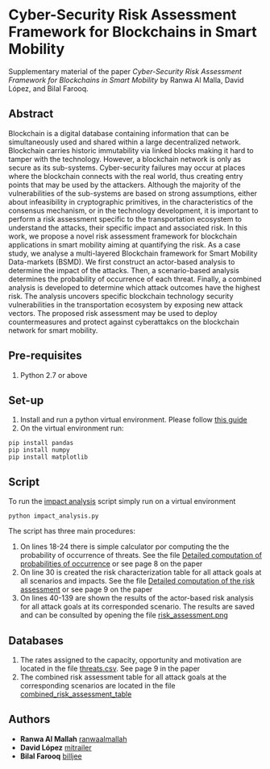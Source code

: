 # Cyber-Security Risk Assessment Framework for Blockchains in Smart Mobility
Supplementary material of the paper _Cyber-Security Risk Assessment Framework for Blockchains in Smart Mobility_ by 
Ranwa Al Malla, David López, and Bilal Farooq. 

## Abstract
Blockchain is a digital database containing information that can be simultaneously used and shared within a large decentralized network. Blockchain carries historic immutability via linked blocks making it hard to tamper with the technology. However, a blockchain network is only as secure as its sub-systems. Cyber-security failures may occur at places where the blockchain connects with the real world, thus creating entry points that may be used by the attackers. Although the majority of the vulnerabilities of the sub-systems are based on strong assumptions, either about infeasibility in cryptographic primitives, in the characteristics of the consensus mechanism, or in the technology development, it is important to perform a risk assessment specific to the transportation ecosystem to understand the attacks, their specific impact and associated risk. In this work, we propose a novel risk assessment framework for blockchain applications in smart mobility aiming at quantifying the risk. As a case study, we analyse a multi-layered Blockchain framework for Smart Mobility Data-markets (BSMD). We first construct an actor-based analysis to determine the impact of the attacks. Then, a scenario-based analysis determines the probability of occurrence of each threat. Finally, a combined analysis is developed to determine which attack outcomes have the highest risk. The analysis uncovers specific blockchain technology security vulnerabilities in the transportation ecosystem by exposing new attack vectors. The proposed risk assessment may be used to deploy countermeasures and protect against  cyberattakcs on the blockchain network for smart mobility. 

## Pre-requisites
1. Python 2.7 or above 

## Set-up
1. Install and run a python virtual environment. Please follow [this guide](https://docs.python-guide.org/dev/virtualenvs/#lower-level-virtualenv)
2. On the virtual environment run:
```console
pip install pandas
pip install numpy
pip install matplotlib 
```

## Script
To run the [impact analysis](impact_analysis.py) script simply run on a virtual environment
```console
python impact_analysis.py
```
The script has three main procedures:
1. On lines 18-24 there is simple calculator por computing the the probability of occurrence of threats. See 
the file [Detailed computation of probabilities of occurrence](supporting_files/Detailed_computation_of_probabilities_of_occurrence__sup__mat__.pdf)
or see page 8 on the paper
2. On line 30 is created the risk characterization table for all attack goals at all scenarios and impacts. See 
the file [Detailed computation of the risk assessment](supporting_files/Detailed_computation_of_the_risk_assessment__sup__mat__.pdf)
or see page 9 on the paper
3. On lines 40-139 are shown the results of the actor-based risk analysis for all attack goals at its corresponded 
scenario. The results are saved and can be consulted by opening the file [risk_assessment.png](supporting_files/risk_assessment.png)

## Databases
1. The rates assigned to the capacity, opportunity and motivation are located in the file [threats.csv](supporting_files/threats.csv).
See page 9 in the paper
2. The combined risk assessment table for all attack goals at the corresponding scenarios are located in the file [combined_risk_assessment_table](supporting_files/combined_risk_assessment_table.csv)


## Authors
* **Ranwa Al Mallah** [ranwaalmallah](https://github.com/ranwaalmallah)
* **David López** [mitrailer](https://github.com/mitrailer)
* **Bilal Farooq** [billjee](https://github.com/billjee/)
